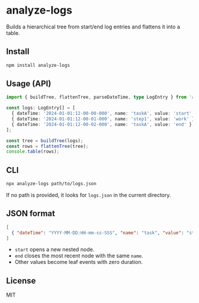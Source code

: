 # analyze-logs

Builds a hierarchical tree from start/end log entries and flattens it into a table.

## Install

```bash
npm install analyze-logs
```

## Usage (API)

```ts
import { buildTree, flattenTree, parseDateTime, type LogEntry } from 'analyze-logs';

const logs: LogEntry[] = [
  { dateTime: '2024-01-01:12-00-00-000', name: 'taskA', value: 'start' },
  { dateTime: '2024-01-01:12-00-01-000', name: 'step1', value: 'work' },
  { dateTime: '2024-01-01:12-00-02-000', name: 'taskA', value: 'end' },
];

const tree = buildTree(logs);
const rows = flattenTree(tree);
console.table(rows);
```

## CLI

```bash
npx analyze-logs path/to/logs.json
```

If no path is provided, it looks for `logs.json` in the current directory.

## JSON format

```json
[
  { "dateTime": "YYYY-MM-DD:HH-mm-ss-SSS", "name": "task", "value": "start|end|other" }
]
```

- `start` opens a new nested node.
- `end` closes the most recent node with the same `name`.
- Other values become leaf events with zero duration.

## License

MIT

